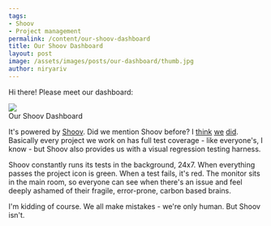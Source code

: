 ```yaml
---
tags:
- Shoov
- Project management
permalink: /content/our-shoov-dashboard
title: Our Shoov Dashboard
layout: post
image: /assets/images/posts/our-dashboard/thumb.jpg
author: niryariv
---
```


Hi there! Please meet our dashboard:

<div class="thumbnail">
  <img src="{{BASE_PATH}}/assets/images/posts/our-dashboard/image1.jpg">
  <div class="caption">Our Shoov Dashboard</div>
</div>

It's powered by [Shoov](http://shoov.io). Did we mention Shoov before? I [think](http://www.gizra.com/content/shoov-ci-tests-live-site) [we](http://www.gizra.com/content/cross-browser-visual-regression-with-shoov) [did](http://www.gizra.com/content/visual-regression-travis-shoov-ngrok). Basically every project we work on has full test coverage - like everyone's, I know - but Shoov also provides us with a visual regression testing harness.

Shoov constantly runs its tests in the background, 24x7. When everything passes the project icon is green. When a test fails, it's red. The monitor sits in the main room, so everyone can see when there's an issue and feel deeply ashamed of their fragile, error-prone, carbon based brains.

I'm kidding of course. We all make mistakes - we're only human. But Shoov isn't.
